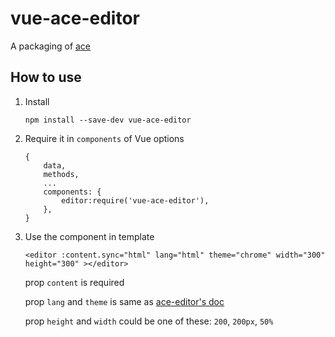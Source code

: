 vue-ace-editor
====================
A packaging of [ace](https://ace.c9.io/)

## How to use

1. Install

    ```
    npm install --save-dev vue-ace-editor
    ```
    
2. Require it in `components` of Vue options

    ```
    {
        data,
        methods,
        ...
        components: {
            editor:require('vue-ace-editor'),
        },
    }
    ```
    
3. Use the component in template

    ```
    <editor :content.sync="html" lang="html" theme="chrome" width="300" height="300" ></editor>
    ```
    
    prop `content`  is required
    
    prop `lang` and `theme` is same as [ace-editor's doc](https://github.com/ajaxorg/ace)
    
    prop `height` and `width` could be one of these:  `200`, `200px`, `50%`
